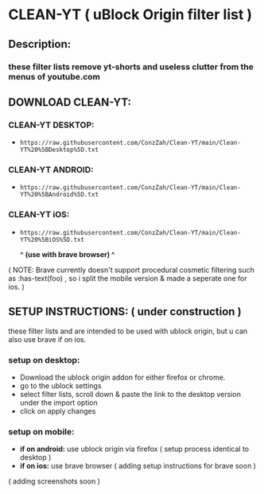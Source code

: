 # CLEAN-YT ( uBlock Origin filter list ) 

## Description:
### these filter lists remove yt-shorts and useless clutter from the menus of youtube.com 

## **DOWNLOAD CLEAN-YT:**

### CLEAN-YT DESKTOP:

-     https://raw.githubusercontent.com/ConzZah/Clean-YT/main/Clean-YT%20%5BDesktop%5D.txt

### CLEAN-YT ANDROID:

-     https://raw.githubusercontent.com/ConzZah/Clean-YT/main/Clean-YT%20%5BAndroid%5D.txt

### CLEAN-YT iOS:

-     https://raw.githubusercontent.com/ConzZah/Clean-YT/main/Clean-YT%20%5BiOS%5D.txt

    **^ (use with brave browser) ^**

( NOTE: Brave currently doesn't support procedural cosmetic filtering such as :has-text(foo) , 
so i split the mobile version & made a seperate one for ios. )

## SETUP INSTRUCTIONS: ( under construction )


these filter lists and are intended to be used with ublock origin, but u can also use brave if on ios.


### setup on desktop:
- Download the ublock origin addon for either firefox or chrome.
- go to the ublock settings
- select filter lists, scroll down & paste the link to the desktop version under the import option
- click on apply changes

### setup on mobile:
- **if on android:** use ublock origin via firefox ( setup process identical to desktop )
- **if on ios:** use brave browser  ( adding setup instructions for brave soon ) 


( adding screenshots soon )

